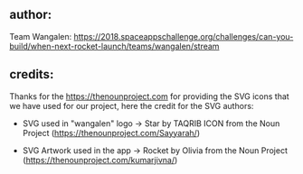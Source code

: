 ## author:
Team Wangalen: https://2018.spaceappschallenge.org/challenges/can-you-build/when-next-rocket-launch/teams/wangalen/stream

## credits:
Thanks for the https://thenounproject.com for providing the SVG icons that we have used for our project, here the credit for the SVG authors:
- SVG used in "wangalen" logo -> Star by TAQRIB ICON from the Noun Project (https://thenounproject.com/Sayyarah/)

- SVG Artwork used in the app -> Rocket by Olivia from the Noun Project (https://thenounproject.com/kumarjivna/)